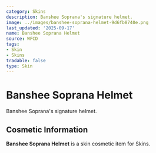```yaml
---
category: Skins
description: Banshee Soprana's signature helmet.
image: ../images/banshee-soprana-helmet-9d6fb8740e.png
last_updated: '2025-09-17'
name: Banshee Soprana Helmet
source: WFCD
tags:
- Skin
- Skins
tradable: false
type: Skin
---
```


# Banshee Soprana Helmet

Banshee Soprana's signature helmet.

## Cosmetic Information

**Banshee Soprana Helmet** is a skin cosmetic item for Skins.


